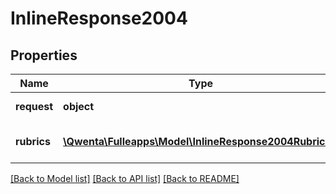 # InlineResponse2004

## Properties
Name | Type | Description | Notes
------------ | ------------- | ------------- | -------------
**request** | **object** | Requete d&#x27;origine | [optional] 
**rubrics** | [**\Qwenta\Fulleapps\Model\InlineResponse2004Rubrics[]**](InlineResponse2004Rubrics.md) | Liste des rubriques de vente | [optional] 

[[Back to Model list]](../../README.md#documentation-for-models) [[Back to API list]](../../README.md#documentation-for-api-endpoints) [[Back to README]](../../README.md)

